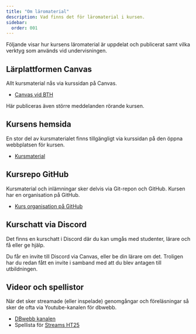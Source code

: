 ```yaml
---
title: "Om läromaterial"
description: Vad finns det för läromaterial i kursen.
sidebar:
  order: 001
---
```


Följande visar hur kursens läromaterial är uppdelat och publicerat samt vilka verktyg som används vid undervisningen.

## Lärplattformen Canvas

Allt kursmaterial nås via kurssidan på Canvas.

- [Canvas vid BTH](https://bth.se/canvas)

Här publiceras även större meddelanden rörande kursen.

## Kursens hemsida

En stor del av kursmaterialet finns tillgängligt via kurssidan på den öppna webbplatsen för kursen.

- [Kursmaterial](https://bth-csharp.github.io/website/)

## Kursrepo GitHub

Kursmaterial och inlämningar sker delvis via Git-repon och GitHub. Kursen har en organisation på GitHub.

- [Kurs organisation på GitHub](https://github.com/bth-csharp/)

## Kurschatt via Discord

Det finns en kurschatt i Discord där du kan umgås med studenter, lärare och få eller ge hjälp.

Du får en invite till Discord via Canvas, eller be din lärare om det. Troligen har du redan fått en invite i samband med att du blev antagen till utbildningen.

## Videor och spellistor

När det sker streamade (eller inspelade) genomgångar och föreläsningar så sker de ofta via Youtube-kanalen för dbwebb.

- [DBwebb kanalen](https://www.youtube.com/c/DbwebbSe)
- Spellista för [Streams HT25](https://www.youtube.com/playlist?list=PLKtP9l5q3ce8vlVWlCK99ZeR6aDaFSBcM)
